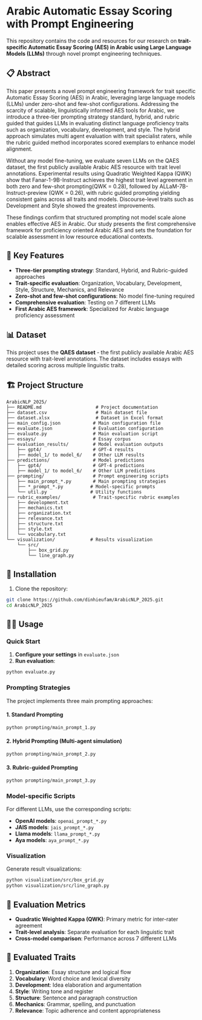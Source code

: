 # Arabic Automatic Essay Scoring with Prompt Engineering

This repository contains the code and resources for our research on **trait-specific Automatic Essay Scoring (AES) in Arabic using Large Language Models (LLMs)** through novel prompt engineering techniques.

## 📋 Abstract

This paper presents a novel prompt engineering framework for trait specific Automatic Essay Scoring (AES) in Arabic, leveraging large language models (LLMs) under zero-shot and few-shot configurations. Addressing the scarcity of scalable, linguistically informed AES tools for Arabic, we introduce a three-tier prompting strategy standard, hybrid, and rubric guided that guides LLMs in evaluating distinct language proficiency traits such as organization, vocabulary, development, and style. The hybrid approach simulates multi agent evaluation with trait specialist raters, while the rubric guided method incorporates scored exemplars to enhance model alignment. 

Without any model fine-tuning, we evaluate seven LLMs on the QAES dataset, the first publicly available Arabic AES resource with trait level annotations. Experimental results using Quadratic Weighted Kappa (QWK) show that Fanar-1-9B-Instruct achieves the highest trait level agreement in both zero and few-shot prompting(QWK = 0.28), followed by ALLaM-7B-Instruct-preview (QWK = 0.26), with rubric guided prompting yielding consistent gains across all traits and models. Discourse-level traits such as Development and Style showed the greatest improvements. 

These findings confirm that structured prompting not model scale alone enables effective AES in Arabic. Our study presents the first comprehensive framework for proficiency oriented Arabic AES and sets the foundation for scalable assessment in low resource educational contexts.

## 🚀 Key Features

- **Three-tier prompting strategy**: Standard, Hybrid, and Rubric-guided approaches
- **Trait-specific evaluation**: Organization, Vocabulary, Development, Style, Structure, Mechanics, and Relevance
- **Zero-shot and few-shot configurations**: No model fine-tuning required
- **Comprehensive evaluation**: Testing on 7 different LLMs
- **First Arabic AES framework**: Specialized for Arabic language proficiency assessment

## 📊 Dataset

This project uses the **QAES dataset** - the first publicly available Arabic AES resource with trait-level annotations. The dataset includes essays with detailed scoring across multiple linguistic traits.

## 🏗️ Project Structure

```
ArabicNLP_2025/
├── README.md                    # Project documentation
├── dataset.csv                  # Main dataset file
├── dataset.xlsx                 # Dataset in Excel format
├── main_config.json            # Main configuration file
├── evaluate.json               # Evaluation configuration
├── evaluate.py                 # Main evaluation script
├── essays/                     # Essay corpus
├── evaluation_results/         # Model evaluation outputs
│   ├── gpt4/                   # GPT-4 results
│   ├── model_1/ to model_6/    # Other LLM results
├── predictions/                # Model predictions
│   ├── gpt4/                   # GPT-4 predictions
│   ├── model_1/ to model_6/    # Other LLM predictions
├── prompting/                  # Prompt engineering scripts
│   ├── main_prompt_*.py        # Main prompting strategies
│   ├── *_prompt_*.py          # Model-specific prompts
│   └── util.py                # Utility functions
├── rubric_examples/            # Trait-specific rubric examples
│   ├── development.txt
│   ├── mechanics.txt
│   ├── organization.txt
│   ├── relevance.txt
│   ├── structure.txt
│   ├── style.txt
│   └── vocabulary.txt
└── visualization/             # Results visualization
    └── src/
        ├── box_grid.py
        └── line_graph.py
```

## 🔧 Installation

1. Clone the repository:
```bash
git clone https://github.com/dinhieufam/ArabicNLP_2025.git
cd ArabicNLP_2025
```

## 🏃‍♂️ Usage

### Quick Start

1. **Configure your settings** in `evaluate.json`
2. **Run evaluation**:
```bash
python evaluate.py
```

### Prompting Strategies

The project implements three main prompting approaches:

#### 1. Standard Prompting
```bash
python prompting/main_prompt_1.py
```

#### 2. Hybrid Prompting (Multi-agent simulation)
```bash
python prompting/main_prompt_2.py
```

#### 3. Rubric-guided Prompting
```bash
python prompting/main_prompt_3.py
```

### Model-specific Scripts

For different LLMs, use the corresponding scripts:
- **OpenAI models**: `openai_prompt_*.py`
- **JAIS models**: `jais_prompt_*.py`
- **Llama models**: `llama_prompt_*.py`
- **Aya models**: `aya_prompt_*.py`

### Visualization

Generate result visualizations:
```bash
python visualization/src/box_grid.py
python visualization/src/line_graph.py
```

## 📝 Evaluation Metrics

- **Quadratic Weighted Kappa (QWK)**: Primary metric for inter-rater agreement
- **Trait-level analysis**: Separate evaluation for each linguistic trait
- **Cross-model comparison**: Performance across 7 different LLMs

## 🎯 Evaluated Traits

1. **Organization**: Essay structure and logical flow
2. **Vocabulary**: Word choice and lexical diversity
3. **Development**: Idea elaboration and argumentation
4. **Style**: Writing tone and register
5. **Structure**: Sentence and paragraph construction
6. **Mechanics**: Grammar, spelling, and punctuation
7. **Relevance**: Topic adherence and content appropriateness

<!-- ## 📄 Citation

If you use this work in your research, please cite:

```bibtex
@article{your_paper_2025,
  title={Arabic Automatic Essay Scoring with Prompt Engineering: A Trait-Specific Approach},
  author={Your Name and Co-authors},
  journal={Your Journal},
  year={2025}
}
``` -->

<!-- ## 📜 License

This project is licensed under the MIT License - see the LICENSE file for details.

## 🙏 Acknowledgments

- QAES dataset contributors
- The Arabic NLP research community
- All LLM providers for API access -->

<!-- ## 📞 Contact

For questions or collaborations, please contact:
- Email: your.email@university.edu
- GitHub: [@yourusername](https://github.com/yourusername)

---

**Note**: This is the first comprehensive framework for proficiency-oriented Arabic AES, setting the foundation for scalable assessment in low-resource educational contexts. -->